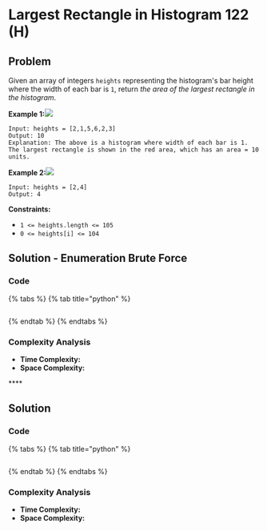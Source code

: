 # Largest Rectangle in Histogram 122 \(H\)

## Problem

Given an array of integers `heights` representing the histogram's bar height where the width of each bar is `1`, return _the area of the largest rectangle in the histogram_.

**Example 1:**![](https://assets.leetcode.com/uploads/2021/01/04/histogram.jpg)

```text
Input: heights = [2,1,5,6,2,3]
Output: 10
Explanation: The above is a histogram where width of each bar is 1.
The largest rectangle is shown in the red area, which has an area = 10 units.
```

**Example 2:**![](https://assets.leetcode.com/uploads/2021/01/04/histogram-1.jpg)

```text
Input: heights = [2,4]
Output: 4
```

**Constraints:**

* `1 <= heights.length <= 105`
* `0 <= heights[i] <= 104`

## Solution - Enumeration Brute Force

### Code

{% tabs %}
{% tab title="python" %}
```python

```
{% endtab %}
{% endtabs %}

### Complexity Analysis

* **Time Complexity:**
* **Space Complexity:**

\*\*\*\*

## Solution 

### Code

{% tabs %}
{% tab title="python" %}
```python

```
{% endtab %}
{% endtabs %}

### Complexity Analysis

* **Time Complexity:**
* **Space Complexity:**

